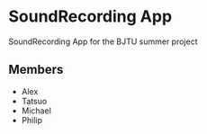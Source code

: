 # SoundRecording App
SoundRecording App for the BJTU summer project
## Members
* Alex
* Tatsuo
* Michael
* Philip
